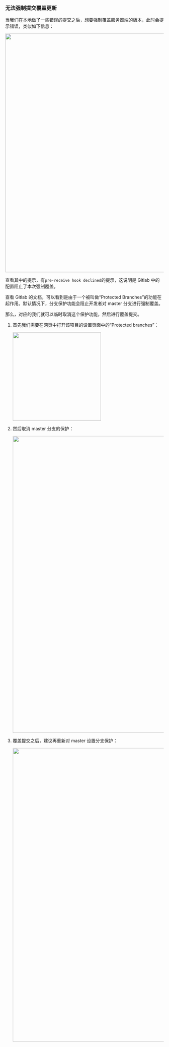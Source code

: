 ### 无法强制提交覆盖更新

当我们在本地做了一些错误的提交之后，想要强制覆盖服务器端的版本，此时会提示错误，类似如下信息：

<img src="http://7xkt52.com1.z0.glb.clouddn.com/markdown/1486720099693.png" width="755"/>

查看其中的提示，有`pre-receive hook declined`的提示，这说明是 Gitlab 中的配置阻止了本次强制覆盖。

查看 Gitlab 的文档，可以看到是由于一个被叫做“Protected Branches”的功能在起作用。默认情况下，分支保护功能会阻止开发者对 master 分支进行强制覆盖。

那么，对应的我们就可以临时取消这个保护功能，然后进行覆盖提交。

1. 首先我们需要在网页中打开该项目的设置页面中的“Protected branches”：

    <img src="http://7xkt52.com1.z0.glb.clouddn.com/markdown/1486720314700.png" width="280"/>

2. 然后取消 master 分支的保护：

    <img src="http://7xkt52.com1.z0.glb.clouddn.com/markdown/1486720347099.png" width="939"/>

3. 覆盖提交之后，建议再重新对 master 设置分支保护：

    <img src="http://7xkt52.com1.z0.glb.clouddn.com/markdown/1486720393164.png" width="929"/>


